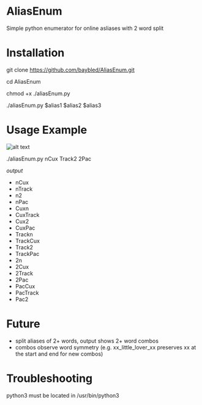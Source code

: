 # AliasEnum
Simple python enumerator for online asliases with 2 word split

# Installation

git clone https://github.com/baybled/AliasEnum.git

cd AliasEnum

chmod +x ./aliasEnum.py

./aliasEnum.py $alias1 $alias2 $alias3

# Usage Example 

![alt text](https://raw.githubusercontent.com/baybled/AliasEnum/main/example%20picture.png'?raw=true)

./aliasEnum.py nCux Track2 2Pac

_output_

- nCux
- nTrack
- n2
- nPac
- Cuxn
- CuxTrack
- Cux2
- CuxPac
- Trackn
- TrackCux
- Track2
- TrackPac
- 2n
- 2Cux
- 2Track
- 2Pac
- PacCux
- PacTrack
- Pac2

# Future

- split aliases of 2+ words, output shows 2+ word combos
- combos observe word symmetry (e.g. xx_little_lover_xx preserves xx at the start and end for new combos)

# Troubleshooting

python3 must be located in /usr/bin/python3
